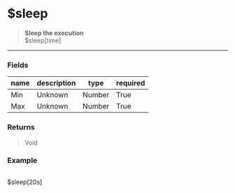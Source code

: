 # **$sleep**
> **Sleep the execution** <br/>
> $sleep[time]
- - -

### Fields
| name | description | type | required |
|------|-------------|------|----------|
| Min | Unknown | Number | True |
| Max | Unknown | Number | True |

### Returns
> Void

### Example
> ```php
$sleep[20s]
```